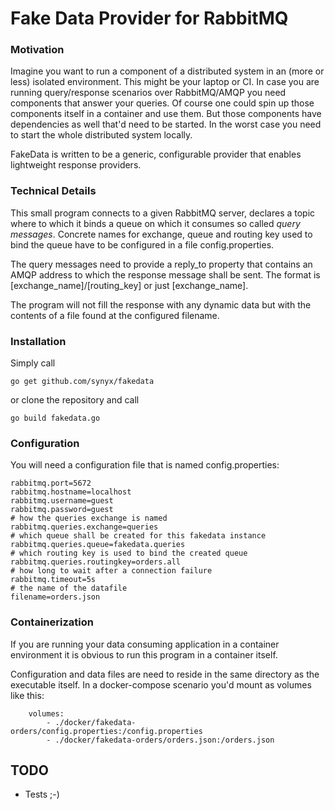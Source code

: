 # Fake Data Provider for RabbitMQ

### Motivation

Imagine you want to run a component of a distributed system in an (more or less)
isolated environment. This might be your laptop or CI. In case you are running
query/response scenarios over RabbitMQ/AMQP you need components that answer your
queries. Of course one could spin up those components itself in a container and
use them. But those components have dependencies as well that'd need to be
started. In the worst case you need to start the whole distributed system
locally.

FakeData is written to be a generic, configurable provider that enables
lightweight response providers.


### Technical Details

This small program connects to a given RabbitMQ server, declares a topic where
to which it binds a queue on which it consumes so called *query messages*.
Concrete names for exchange, queue and routing key used to bind the queue have
to be configured in a file config.properties.

The query messages need to provide a reply_to property that contains an AMQP
address to  which the response message shall be sent. The format is
[exchange_name]/[routing_key] or just [exchange_name].

The program will not fill the response with any dynamic data but with the
contents of a file found at the configured filename.

### Installation

Simply call 

```
go get github.com/synyx/fakedata
```

or clone the repository and call

```
go build fakedata.go
```

### Configuration

You will need a configuration file that is named config.properties:

```
rabbitmq.port=5672
rabbitmq.hostname=localhost
rabbitmq.username=guest
rabbitmq.password=guest
# how the queries exchange is named
rabbitmq.queries.exchange=queries
# which queue shall be created for this fakedata instance
rabbitmq.queries.queue=fakedata.queries
# which routing key is used to bind the created queue
rabbitmq.queries.routingkey=orders.all
# how long to wait after a connection failure
rabbitmq.timeout=5s
# the name of the datafile
filename=orders.json
```


### Containerization

If you are running your data consuming application in a container environment it
is obvious to run this program in a container itself.

Configuration and data files are need to reside in the same directory as the
executable itself. In a docker-compose scenario you'd mount as volumes like
this:

```
    volumes:
        - ./docker/fakedata-orders/config.properties:/config.properties
        - ./docker/fakedata-orders/orders.json:/orders.json
```

## TODO

* Tests ;-)
